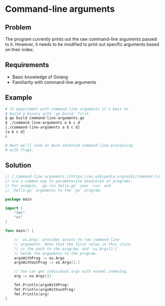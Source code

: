 # Command-line arguments

## Problem

The program currently prints out the raw command-line arguments passed to it. However, it needs to be modified to print out specific arguments based on their index.

## Requirements

- Basic knowledge of Golang
- Familiarity with command-line arguments

## Example

```sh
# To experiment with command-line arguments it's best to
# build a binary with `go build` first.
$ go build command-line-arguments.go
$ ./command-line-arguments a b c d
[./command-line-arguments a b c d]       
[a b c d]
c

# Next we'll look at more advanced command-line processing
# with flags.

```

## Solution

```go
// [_Command-line arguments_](https://en.wikipedia.org/wiki/Command-line_interface#Arguments)
// are a common way to parameterize execution of programs.
// For example, `go run hello.go` uses `run` and
// `hello.go` arguments to the `go` program.

package main

import (
	"fmt"
	"os"
)

func main() {

	// `os.Args` provides access to raw command-line
	// arguments. Note that the first value in this slice
	// is the path to the program, and `os.Args[1:]`
	// holds the arguments to the program.
	argsWithProg := os.Args
	argsWithoutProg := os.Args[1:]

	// You can get individual args with normal indexing.
	arg := os.Args[3]

	fmt.Println(argsWithProg)
	fmt.Println(argsWithoutProg)
	fmt.Println(arg)
}

```